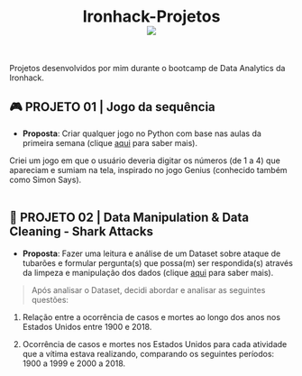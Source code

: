 <h1 align="center"> Ironhack-Projetos </br>
  <img src="https://camo.githubusercontent.com/52d2ff8778b60261533a7dba8dd989c6893a519b/68747470733a2f2f692e696d6775722e636f6d2f315167724e4e772e706e67">
</h1>
<br>

Projetos desenvolvidos por mim durante o bootcamp de Data Analytics da Ironhack.

## 🎮 PROJETO 01 | Jogo da sequência

* **Proposta**: Criar qualquer jogo no Python com base nas aulas da primeira semana (clique [aqui]() para saber mais).

Criei um jogo em que o usuário deveria digitar os números (de 1 a 4) que apareciam e sumiam na tela, inspirado no jogo Genius (conhecido também como Simon Says).
<br><br>
## 🧹 PROJETO 02 | Data Manipulation & Data Cleaning - Shark Attacks

* **Proposta**: Fazer uma leitura e análise de um Dataset sobre ataque de tubarões e formular pergunta(s) que possa(m) ser respondida(s) através da limpeza e manipulação dos dados (clique [aqui](https://ironhack.school/asset-v1:IRONHACK+DAFT+202007_SAO+type@asset+block@shark-attacks-project-v1.pdf) para saber mais).

> Após analisar o Dataset, decidi abordar e analisar as seguintes questões:

1. Relação entre a ocorrência de casos e mortes ao longo dos anos nos Estados Unidos entre 1900 e 2018.<br>

2. Ocorrência de casos e mortes nos Estados Unidos para cada atividade que a vítima estava realizando, comparando os seguintes períodos: 1900 a 1999 e 2000 a 2018.
